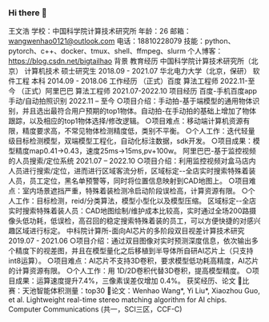 ### Hi there 👋
王文浩
学校：中国科学院计算技术研究所             		年龄：26
邮箱：wangwenhao0121@outlook.com               电话：18810228079
技能：python、pytorch、c++、docker、tmux、shell、ffmpeg、slurm
个人博客：https://blog.csdn.net/bigtailhao
背景
教育经历
中国科学院计算技术研究所（北京）  计算机技术      硕士研究生     2018.09  -  2021.07
华北电力大学（北京，保研） 		  软件工程        本科           2014.09  -  2018.06
工作经历
（正式）百度     				  算法工程师					2022.11-至今
（正式）阿里巴巴				  算法工程师					2021.07-2022.10 
项目经历
百度-手机百度app手动/自动拍照识别                            2022.11 – 至今
○项目介绍：手动拍-基于端模型的通用物体识别，并且选出最符合用户预期的top1物体。自动拍-在手动拍的基础上增加了物体跟踪，以及相应的top1物体选择/修改逻辑。
○项目难点：移动端计算机资源有限，精度要求高，不常见物体检测精度低，类别不平衡。 
○个人工作：迭代轻量级目标检测模型，双端模型工程化，自动化标注数据，sdk开发。
○项目成果：模型精度map0.41->0.43，速度25ms->15ms,pv+100w。
阿里巴巴-基于监控视频的人员搜索/定位系统			   	    	  2021.07 – 2022.10
○项目介绍：利用监控视频对盒马店内人员进行搜索/定位，进而进行区域客流分析，区域标定--全店实时搜索特殊着装人员，员工定位，黑名单预警等，同时将位置信息映射到CAD地图上。
○项目难点：室内场景遮挡严重，特殊着装检测冷启动阶段误检高，计算资源有限。 
○个人工作：目标检测，reid/分类算法，模型小型化以及模型压缩。
区域标定--全店实时搜索特殊着装人员：CAD地图绘制/维护成本比较高，实时通过全场200路摄像头低功耗，低误检，高召回的稳定搜索特殊着装的员工，可以方便快捷的对感兴趣区域进行标定。
中科院计算所-面向AI芯片的多阶段双目视差计算技术研究           2019.07 - 2021.06
○项目介绍：通过双目图像对实时预测深度信息，依次输出多个精度下的视差图，并且在模型量化之后移植到半导体所自研AI芯片上（只支持int8运算）。
○项目难点：AI芯片不支持3D卷积，要求模型低功耗高精度，AI芯片的计算资源有限。
○个人工作：用 1D/2D卷积代替3D卷积，提高模型精度。
○项目成果：运算速度提升7.4%，三像素误差仅增加 0.4%。
获奖经历、论文
比赛：天池智能体积测量：top30
论文：Wenhao Wang*, Yi Liu*, Xiaozhou Guo, et al. Lightweight real-time stereo matching algorithm for AI chips. Computer Communications (共一，SCI三区，CCF-C)

<!--
**bigTailHao/bigTailHao** is a ✨ _special_ ✨ repository because its `README.md` (this file) appears on your GitHub profile.

Here are some ideas to get you started:

- 🔭 I’m currently working on ...
- 🌱 I’m currently learning ...
- 👯 I’m looking to collaborate on ...
- 🤔 I’m looking for help with ...
- 💬 Ask me about ...
- 📫 How to reach me: ...
- 😄 Pronouns: ...
- ⚡ Fun fact: ...
-->
